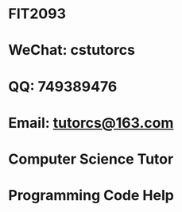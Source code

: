# FIT2093

# WeChat: cstutorcs

# QQ: 749389476

# Email: tutorcs@163.com

# Computer Science Tutor

# Programming Code Help
